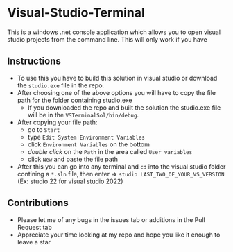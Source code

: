 # Visual-Studio-Terminal
This is a windows .net console application which allows you to open visual studio projects from the command line. This will only work if you have 

## Instructions
- To use this you have to build this solution in visual studio or download the `studio.exe` file in the repo.
- After choosing one of the above options you will have to copy the file path for the folder containing studio.exe
  - If you downloaded the repo and built the solution the studio.exe file will be in the `VSTerminalSol/bin/debug`.
- After copying your file path:
  - go to `Start`
  - type `Edit System Environment Variables`
  - click `Environment Variables` on the bottom
  - *double click* on the `Path` in the area called `User variables`
  - click `New` and paste the file path
- After this you can go into any terminal and `cd` into the visual studio folder contining a `*.sln` file, then enter => `studio LAST_TWO_OF_YOUR_VS_VERSION` (Ex: studio 22 for visual studio 2022)

## Contributions
- Please let me of any bugs in the issues tab or additions in the Pull Request tab
- Appreciate your time looking at my repo and hope you like it enough to leave a star
